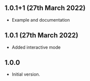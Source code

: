 ## 1.0.1+1 (27th March 2022)

- Example and documentation

## 1.0.1 (27th March 2022)

- Added interactive mode

## 1.0.0

- Initial version.
